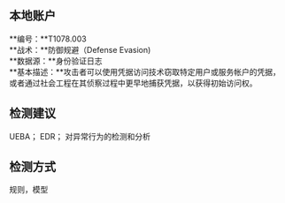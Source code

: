 ## 本地账户  
**编号：**T1078.003  
**战术：**防御规避（Defense Evasion)  
**数据源：**身份验证日志  
**基本描述：**攻击者可以使用凭据访问技术窃取特定用户或服务帐户的凭据，或者通过社会工程在其侦察过程中更早地捕获凭据，以获得初始访问权。  
## 检测建议  
UEBA；
EDR；
对异常行为的检测和分析  
## 检测方式  
规则，模型